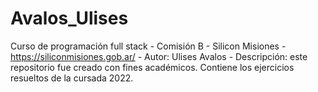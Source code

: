 # Avalos_Ulises
Curso de programación full stack - Comisión B -  Silicon Misiones - https://siliconmisiones.gob.ar/ - Autor: Ulises Avalos - Descripción: este repositorio fue creado con fines académicos. Contiene los ejercicios resueltos de la cursada 2022.
